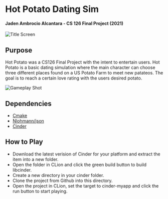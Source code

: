# Hot Potato Dating Sim 
#### Jaden Ambrocio Alcantara - CS 126 Final Project (2021)

![Title Screen](https://github.com/uiuc-sp21-cs126/final-project-Jeideun/blob/week-3/Title%20Screen.png)

## Purpose 
Hot Potato was a CS126 Final Project with the intent to entertain users. Hot Potato is a basic dating simulation where the main character can choose three different places found on a US Potato Farm to meet new patateos. The goal is to reach a certain love rating with the users desired potato.

![Gameplay Shot](https://github.com/uiuc-sp21-cs126/final-project-Jeideun/blob/week-3/Gameplay%20Shot.png)

## Dependencies 
* [Cmake](https://cmake.org/)
* [Nlohmann/json](https://github.com/nlohmann/json)
* [Cinder](https://libcinder.org/)

## How to Play
* Download the latest verision of Cinder for your platform and extract the item into a new folder. 
* Open the folder in CLion and click the green build button to build libcinder.
* Create a new directory in your cinder folder. 
* Clone the project from Github  into this directory.
* Open the project in CLion, set the target to cinder-myapp and click the run button to start playing.
